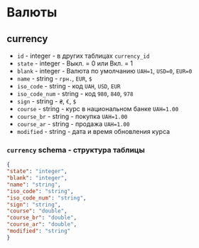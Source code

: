 # Валюты
## currency
- `id` - integer - в других таблицах `currency_id`
- `state` - integer - Выкл. = 0 или Вкл. = 1
- `blank` - integer - Валюта по умолчанию `UAH=1`, `USD=0`, `EUR=0`
- `name` - string - `грн.`, `EUR`, `$`
- `iso_code` - string - код `UAH`, `USD`, `EUR`
- `iso_code_num` - string - код `980`, `840`, `978`
- `sign` - string - `₴`, `€`, `$`
- `course` - string - курс в национальном банке `UAH=1.00`
- `course_br` - string - покупка `UAH=1.00`
- `course_ar` - string - продажа `UAH=1.00`
- `modified` - string - дата и время обновления курса
 
### `currency` schema - структура таблицы
```json
{
"state": "integer",
"blank": "integer",
"name": "string",
"iso_code": "string",
"iso_code_num": "string",
"sign": "string",
"course": "double",
"course_br": "double",
"course_ar": "double",
"modified": "string"
}
```
 
